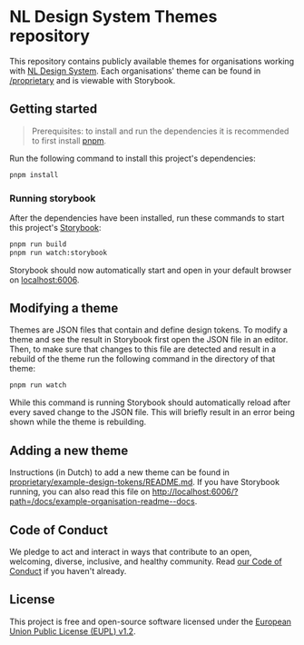 # NL Design System Themes repository

This repository contains publicly available themes for organisations working with [NL Design System](https://www.nldesignsystem.nl/). Each organisations' theme can be found in [/proprietary](./proprietary/) and is viewable with Storybook.

## Getting started

> Prerequisites: to install and run the dependencies it is recommended to first install [pnpm](https://pnpm.io/).

Run the following command to install this project's dependencies:

```sh
pnpm install
```

### Running storybook

After the dependencies have been installed, run these commands to start this project's [Storybook](https://storybook.js.org/):

```sh
pnpm run build
pnpm run watch:storybook
```

Storybook should now automatically start and open in your default browser on [localhost:6006](http://localhost:6006/).

## Modifying a theme

Themes are JSON files that contain and define design tokens. To modify a theme and see the result in Storybook first open the JSON file in an editor. Then, to make sure that changes to this file are detected and result in a rebuild of the theme run the following command in the directory of that theme:

```sh
pnpm run watch
```

While this command is running Storybook should automatically reload after every saved change to the JSON file. This will briefly result in an error being shown while the theme is rebuilding.

## Adding a new theme

Instructions (in Dutch) to add a new theme can be found in [proprietary/example-design-tokens/README.md](proprietary/example-design-tokens/README.md). If you have Storybook running, you can also read this file on [http://localhost:6006/?path=/docs/example-organisation-readme--docs](http://localhost:6006/?path=/docs/example-organisation-readme--docs).

## Code of Conduct

We pledge to act and interact in ways that contribute to an open, welcoming, diverse, inclusive, and healthy community. Read [our Code of Conduct](CODE_OF_CONDUCT.md) if you haven't already.

## License

This project is free and open-source software licensed under the [European Union Public License (EUPL) v1.2](LICENSE.md).
